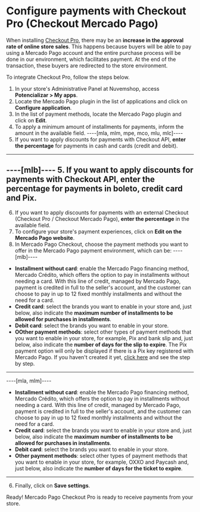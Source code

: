 # Configure payments with Checkout Pro (Checkout Mercado Pago)
 
When installing [Checkout Pro](/developers/en/docs/checkout-pro/landing), there may be an **increase in the approval rate of online store sales**. This happens because buyers will be able to pay using a Mercado Pago account and the entire purchase process will be done in our environment, which facilitates payment. At the end of the transaction, these buyers are redirected to the store environment.
 
To integrate Checkout Pro, follow the steps below.
 
1. In your store's Administrative Panel at Nuvemshop, access **Potencializar > My apps**.
2. Locate the Mercado Pago plugin in the list of applications and click on **Configure application**.
3. In the list of payment methods, locate the Mercado Pago plugin and click on **Edit**.
4. To apply a minimum amount of installments for payments, inform the amount in the available field.
----[mla, mlm, mpe, mco, mlu, mlc]----
5. If you want to apply discounts for payments with Checkout API, **enter the percentage** for payments in cash and cards (credit and debit).
------------
----[mlb]----
5. If you want to apply discounts for payments with Checkout API, **enter the percentage** for payments in boleto, credit card and Pix.
------------
6. If you want to apply discounts for payments with an external Checkout (Checkout Pro / Checkout Mercado Pago), **enter the percentage** in the available field.
7. To configure your store's payment experiences, click on **Edit on the Mercado Pago website**.
8. In Mercado Pago Checkout, choose the payment methods you want to offer in the Mercado Pago payment environment, which can be:
 ----[mlb]----
 * **Installment without card**: enable the Mercado Pago financing method, Mercado Crédito, which offers the option to pay in installments without needing a card. With this line of credit, managed by Mercado Pago, payment is credited in full to the seller's account, and the customer can choose to pay in up to 12 fixed monthly installments and without the need for a card. <br>
 * **Credit card**: select the brands you want to enable in your store and, just below, also indicate the **maximum number of installments to be allowed for purchases in installments**. <br>
 * **Debit card**: select the brands you want to enable in your store. <br>
 * **OOther payment methods**: select other types of payment methods that you want to enable in your store, for example, Pix and bank slip and, just below, also indicate the **number of days for the slip to expire**. The Pix payment option will only be displayed if there is a Pix key registered with Mercado Pago. If you haven't created it yet, [click here](https://www.youtube.com/watch?v=60tApKYVnkA) and see the step by step.

 ------------
 ----[mla, mlm]----
 * **Installment without card**: enable the Mercado Pago financing method, Mercado Crédito, which offers the option to pay in installments without needing a card. With this line of credit, managed by Mercado Pago, payment is credited in full to the seller's account, and the customer can choose to pay in up to 12 fixed monthly installments and without the need for a card. <br>
 * **Credit card**: select the brands you want to enable in your store and, just below, also indicate the **maximum number of installments to be allowed for purchases in installments**. <br>
 * **Debit card**: select the brands you want to enable in your store. <br>
 * **Other payment methods**: select other types of payment methods that you want to enable in your store, for example, OXXO and Paycash and, just below, also indicate the **number of days for the ticket to expire**.

 ------------
6. Finally, click on **Save settings**.

Ready! Mercado Pago Checkout Pro is ready to receive payments from your store.